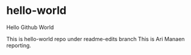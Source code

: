# hello-world
Hello Github World 

This is hello-world repo under readme-edits branch
This is Ari Manaen reporting. 
